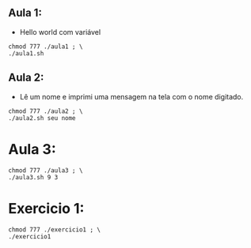 ## Aula 1:
- Hello world com variável

```
chmod 777 ./aula1 ; \
./aula1.sh
```

## Aula 2:
- Lê um nome e imprimi uma mensagem na tela com o nome digitado.

```
chmod 777 ./aula2 ; \
./aula2.sh seu nome
```

# Aula 3:
```
chmod 777 ./aula3 ; \
./aula3.sh 9 3
```

# Exercicio 1:
```
chmod 777 ./exercicio1 ; \
./exercicio1
```